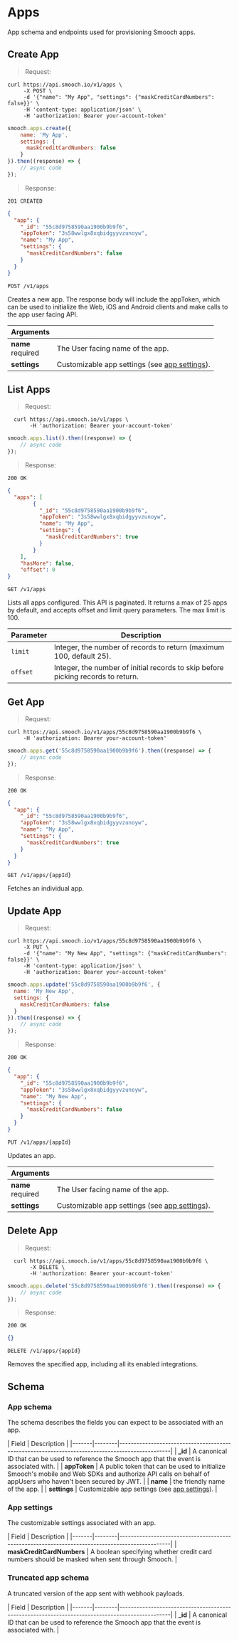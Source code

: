 # Apps

App schema and endpoints used for provisioning Smooch apps.

## Create App

> Request:

```shell
curl https://api.smooch.io/v1/apps \
     -X POST \
     -d '{"name": "My App", "settings": {"maskCreditCardNumbers": false}}' \
     -H 'content-type: application/json' \
     -H 'authorization: Bearer your-account-token'
```

```javascript
smooch.apps.create({
    name: 'My App',
    settings: {
      maskCreditCardNumbers: false
    }    
}).then((response) => {
    // async code
});
```

> Response:

```
201 CREATED
```
```json
{
  "app": {
    "_id": "55c8d9758590aa1900b9b9f6",
    "appToken": "3s58wwlgx8xqbidgyyvzunoyw",
    "name": "My App",
    "settings": {
      "maskCreditCardNumbers": false
    }    
  }
}
```

<api>`POST /v1/apps`</api>

Creates a new app. The response body will include the appToken, which can be used to initialize the Web, iOS and Android clients and make calls to the app user facing API.

| **Arguments**             |   |
|---------------------------|---|
| **name**<br/><span class='req'>required</span> | The User facing name of the app. |
| **settings**<br/> | Customizable app settings (see [app settings](#app-settings)). |

## List Apps

> Request:

```shell
  curl https://api.smooch.io/v1/apps \
       -H 'authorization: Bearer your-account-token'
```

```javascript
smooch.apps.list().then((response) => {
    // async code
});
```

> Response:

```
200 OK
```

```json
{
  "apps": [
        {
          "_id": "55c8d9758590aa1900b9b9f6",
          "appToken": "3s58wwlgx8xqbidgyyvzunoyw",
          "name": "My App",
          "settings": {
            "maskCreditCardNumbers": true
          }          
        }
    ],
    "hasMore": false,
    "offset": 0
}
```

<api>`GET /v1/apps`</api>

Lists all apps configured. This API is paginated. It returns a max of 25 apps by default, and accepts offset and limit query parameters. The max limit is 100.

| Parameter                | Description              |
|--------------------------|--------------------------|
| `limit`                  | Integer, the number of records to return (maximum 100, default 25). |
| `offset`                 | Integer, the number of initial records to skip before picking records to return. |

## Get App

> Request:

```shell
curl https://api.smooch.io/v1/apps/55c8d9758590aa1900b9b9f6 \
     -H 'authorization: Bearer your-account-token'
```

```javascript
smooch.apps.get('55c8d9758590aa1900b9b9f6').then((response) => {
    // async code
});
```

> Response:

```
200 OK
```
```json
{
  "app": {
    "_id": "55c8d9758590aa1900b9b9f6",
    "appToken": "3s58wwlgx8xqbidgyyvzunoyw",
    "name": "My App",
    "settings": {
      "maskCreditCardNumbers": true
    }
  }
}
```

<api>`GET /v1/apps/{appId}`</api>

Fetches an individual app.

## Update App

> Request:

```shell
curl https://api.smooch.io/v1/apps/55c8d9758590aa1900b9b9f6 \
     -X PUT \
     -d '{"name": "My New App", "settings": {"maskCreditCardNumbers": false}}' \
     -H 'content-type: application/json' \
     -H 'authorization: Bearer your-account-token'
```

```javascript
smooch.apps.update('55c8d9758590aa1900b9b9f6', {
  name: 'My New App',
  settings: {
    maskCreditCardNumbers: false
  }
}).then((response) => {
    // async code
});
```

> Response:

```
200 OK
```
```json
{
  "app": {
    "_id": "55c8d9758590aa1900b9b9f6",
    "appToken": "3s58wwlgx8xqbidgyyvzunoyw",
    "name": "My New App",
    "settings": {
      "maskCreditCardNumbers": false
    }
  }
}
```

<api>`PUT /v1/apps/{appId}`</api>

Updates an app.

| **Arguments**             |   |
|---------------------------|---|
| **name**<br/><span class='req'>required</span> | The User facing name of the app. |
| **settings**<br/> | Customizable app settings (see [app settings](#app-settings)). |

## Delete App

> Request:

```shell
  curl https://api.smooch.io/v1/apps/55c8d9758590aa1900b9b9f6 \
       -X DELETE \
       -H 'authorization: Bearer your-account-token'
```

```javascript
smooch.apps.delete('55c8d9758590aa1900b9b9f6').then((response) => {
    // async code
});
```

> Response:

```
200 OK
```
```json
{}
```

<api>`DELETE /v1/apps/{appId}`</api>

Removes the specified app, including all its enabled integrations.

## Schema

### App schema

The schema describes the fields you can expect to be associated with an app.

| Field | Description                                                                                    |
|-------|--------|------------------------------------------------------------------------------------------------|
| **_id**  | A canonical ID that can be used to reference the Smooch app that the event is associated with. |
| **appToken**  | A public token that can be used to initialize Smooch's mobile and Web SDKs and authorize API calls on behalf of appUsers who haven't been secured by JWT. |
| **name**  | the friendly name of the app. |
| **settings** | Customizable app settings (see [app settings](#app-settings)). |

### App settings

The customizable settings associated with an app.

| Field | Description                                                                                    |
|-------|--------|------------------------------------------------------------------------------------------------|
| **maskCreditCardNumbers** | A boolean specifying whether credit card numbers should be masked when sent through Smooch. |

### Truncated app schema

A truncated version of the app sent with webhook payloads.

| Field | Description                                                                                    |
|-------|--------|------------------------------------------------------------------------------------------------|
| **_id**  | A canonical ID that can be used to reference the Smooch app that the event is associated with. |
